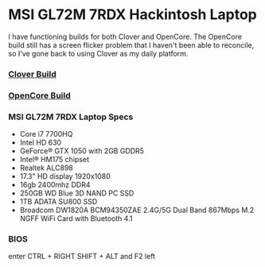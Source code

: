 #  MSI GL72M 7RDX Hackintosh Laptop

I have functioning builds for both Clover and OpenCore. The OpenCore build still has a screen flicker problem that I haven't been able to reconcile, so I've gone back to using Clover as my daily platform.

### [Clover Build](https://github.com/jbwharris/hackintosh-msi-GL72M-7RDX/tree/master/Clover)

### [OpenCore Build](https://github.com/jbwharris/hackintosh-msi-GL72M-7RDX/tree/master/OpenCore)

### MSI GL72M 7RDX Laptop Specs
- Core i7 7700HQ
- Intel HD 630
- GeForce® GTX 1050 with 2GB GDDR5
- Intel® HM175 chipset
- Realtek ALC898
- 17.3" HD display 1920x1080
- 16gb 2400mhz DDR4
- 250GB WD Blue 3D NAND PC SSD
- 1TB ADATA SU800 SSD
- Broadcom DW1820A BCM94350ZAE 2.4G/5G Dual Band 867Mbps M.2 NGFF WiFi Card with Bluetooth 4.1

### BIOS
 enter CTRL + RIGHT SHIFT + ALT and F2 left
